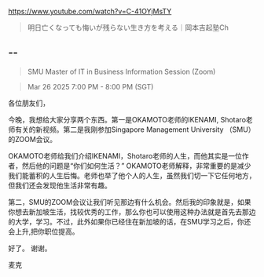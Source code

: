 https://www.youtube.com/watch?v=C-41OYjMsTY

> 明日亡くなっても悔いが残らない生き方を考える｜岡本吉起塾Ch

## --

> SMU Master of IT in Business Information Session (Zoom)

> Mar 26 2025 7:00 PM - 8:00 PM (SGT)

各位朋友们，

今晚，我想给大家分享两个东西。第一是OKAMOTO老师的IKENAMI, Shotaro老师有关的新视频。第二是我刚参加Singapore Management University （SMU）的ZOOM会议。

OKAMOTO老师给我们介绍IKENAMI，Shotaro老师的人生，而他其实是一位作者，然后他的问题是“你们如何生活？” OKAMOTO老师解释，非常重要的是减少我们能蓄积的人生后悔。老师也举了他个人的人生，虽然我们切一下它任何地方，但我们还会发现他生活非常有趣。

第二，SMU的ZOOM会议让我们听见那边有什么机会。然后我的印象就是，如果你想去新加坡生活，找较优秀的工作，那么你也可以使用这种办法就是首先去那边的大学，学习。不过，此外如果你已经住在新加坡的话，在SMU学习之后，你还会上升,把你职位提高。

好了。 谢谢。

麦克
